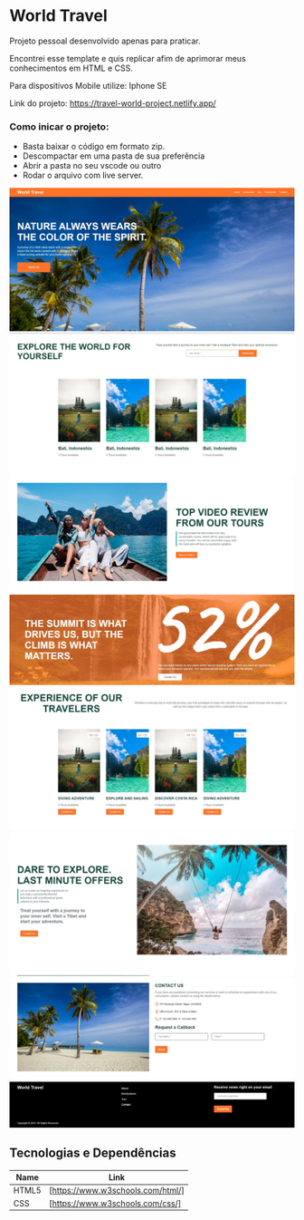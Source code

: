 # World Travel

Projeto pessoal desenvolvido apenas para praticar. 

Encontrei esse template e quis replicar afim de 
aprimorar meus conhecimentos em HTML e CSS.

Para dispositivos Mobile utilize: Iphone SE

Link do projeto: https://travel-world-project.netlify.app/

### Como inicar o projeto: 

- Basta baixar o código em formato zip.
- Descompactar em uma pasta de sua preferência
- Abrir a pasta no seu vscode ou outro
- Rodar o arquivo com live server.

<img src = "screenshots/tela-1.jpg">
<img src = "screenshots/tela-2.jpg">
<img src = "screenshots/tela-3.jpg">
<img src = "screenshots/tela-4.jpg">
<img src = "screenshots/tela-5.jpg">
<img src = "screenshots/tela-6.jpg">
<img src = "screenshots/tela-7.jpg">
<img src = "screenshots/tela-8.jpg">


## Tecnologias e Dependências

| Name | Link |
| ------ | ------ |
| HTML5 | [https://www.w3schools.com/html/] |
| CSS | [https://www.w3schools.com/css/] |

